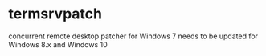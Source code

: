# termsrvpatch
concurrent remote desktop patcher for Windows 7
needs to be updated for Windows 8.x and Windows 10
